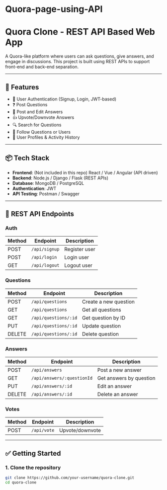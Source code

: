 # Quora-page-using-API
# Quora Clone - REST API Based Web App

A Quora-like platform where users can ask questions, give answers, and engage in discussions. This project is built using REST APIs to support front-end and back-end separation.

---

## 🚀 Features

- 🔐 User Authentication (Signup, Login, JWT-based)
- ❓ Post Questions
- 💬 Post and Edit Answers
- 👍 Upvote/Downvote Answers
- 🔍 Search for Questions
- 🧵 Follow Questions or Users
- 📃 User Profiles & Activity History

---

## 📦 Tech Stack

- **Frontend**: (Not included in this repo) React / Vue / Angular (API driven)
- **Backend**: Node.js / Django / Flask (REST APIs)
- **Database**: MongoDB / PostgreSQL
- **Authentication**: JWT
- **API Testing**: Postman / Swagger

---

## 🔧 REST API Endpoints

### Auth

| Method | Endpoint        | Description       |
|--------|-----------------|-------------------|
| POST   | `/api/signup`   | Register user     |
| POST   | `/api/login`    | Login user        |
| GET    | `/api/logout`   | Logout user       |

### Questions

| Method | Endpoint             | Description               |
|--------|----------------------|---------------------------|
| POST   | `/api/questions`     | Create a new question     |
| GET    | `/api/questions`     | Get all questions         |
| GET    | `/api/questions/:id` | Get question by ID        |
| PUT    | `/api/questions/:id` | Update question           |
| DELETE | `/api/questions/:id` | Delete question           |

### Answers

| Method | Endpoint                   | Description             |
|--------|----------------------------|-------------------------|
| POST   | `/api/answers`             | Post a new answer       |
| GET    | `/api/answers/:questionId` | Get answers by question |
| PUT    | `/api/answers/:id`         | Edit an answer          |
| DELETE | `/api/answers/:id`         | Delete an answer        |

### Votes

| Method | Endpoint              | Description         |
|--------|-----------------------|---------------------|
| POST   | `/api/vote`           | Upvote/downvote     |

---

## ✅ Getting Started

### 1. Clone the repository

```bash
git clone https://github.com/your-username/quora-clone.git
cd quora-clone

